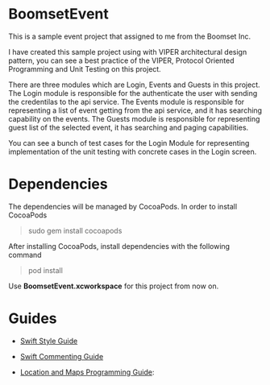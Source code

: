 # BoomsetEvent
This is a sample event project that assigned to me from the Boomset Inc.

I have created this sample project using with VIPER architectural design pattern, you can see a best practice of the VIPER, Protocol Oriented Programming and Unit Testing on this project.

There are three modules which are Login, Events and Guests in this project. The Login module is responsible for the authenticate the user with sending the credentilas to the api service. The Events module is responsible for representing a list of event getting from the api service, and it has searching capability on the events. The Guests module is responsible for representing guest list of the selected event, it has searching and paging capabilities.

You can see a bunch of test cases for the Login Module for representing implementation of the unit testing with concrete cases in the Login screen.

# Dependencies

The dependencies will be managed by CocoaPods. In order to install CocoaPods

> sudo gem install cocoapods

After installing CocoaPods, install dependencies with the following command

> pod install

Use **BoomsetEvent.xcworkspace** for this project from now on.

# Guides

* [Swift Style Guide](https://github.com/raywenderlich/swift-style-guide)

* [Swift Commenting Guide](https://gist.github.com/hhtopcu/3237e1421eb57ddb135a#file-commentsmarkdownstyle-swift)

* [Location and Maps Programming Guide](https://developer.apple.com/library/ios/documentation/UserExperience/Conceptual/LocationAwarenessPG/Introduction/Introduction.html): 
